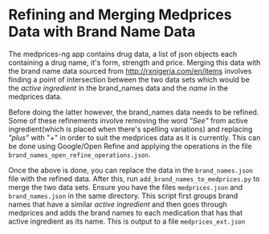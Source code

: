 # Refining and Merging Medprices Data with Brand Name Data
The medprices-ng app contains drug data, a list of json objects each containing 
a drug name, it's form, strength and price. Merging this data with the brand name 
data sourced from http://rxnigeria.com/en/items involves finding a point of intersection 
between the two data sets which would be the _active ingredient_ in the brand_names
data and the _name_ in the medprices data.

Before doing the latter however, the brand_names data needs to be refined. Some
of these refinements involve removing the word _"See"_ from active ingredient(which
is placed when there's spelling variations) and replacing _"plus"_ with "+" in order to
suit the medprices data as it is currently. This can be done using Google/Open Refine
and applying the operations in the file `brand_names_open_refine_operations.json`.

Once the above is done, you can replace the data in the `brand_names.json` file with
the refined data. After this, run `add_brand_names_to_medprices.py` to merge the two data sets. Ensure you 
have the files `medprices.json` and `brand_names.json` in the same directory. This script first groups brand names that
have a similar _active ingredient_ and then goes through medprices and adds the brand names to
each medication that has that active ingredient as its name. This is output to a file `medprices_ext.json`
